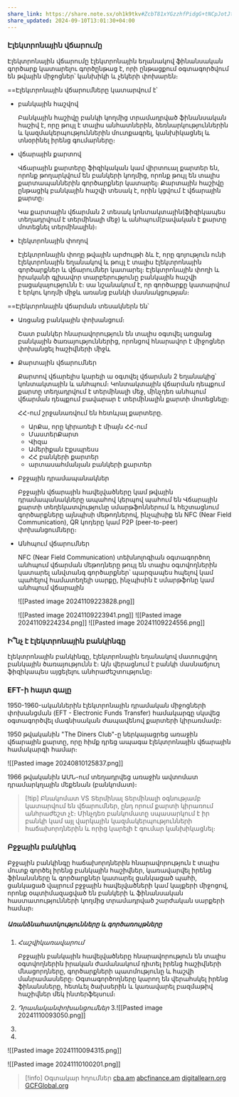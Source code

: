 ```yaml
---
share_link: https://share.note.sx/oh1k9tkv#ZcbT81xYGzzhfPidgG+tNCpJotJt6q7DMUS5hg/qBHk
share_updated: 2024-09-10T13:01:30+04:00
---
```

### Էլեկտրոնային վճարումը

Էլեկտրոնային վճարումը էլեկտրոնային եղանակով ֆինանսական գործարք կատարելու գործընթաց է, որի ընթացքում օգտագործվում են թվային միջոցներ՝ կանխիկի և չեկերի փոխարեն։

==Էլեկտրոնային վճարումները կատարվում է՝

- բանկային հաշվով
  
  Բանկային հաշիվը բանկի կողմից տրամադրված ֆինանսական հաշիվ է, որը թույլ է տալիս անհատներին, ձեռնարկություններին և կազմակերպություններին մուտքագրել, կանխիկացնել և տնօրինել իրենց գումարները։
   
- վճարային քարտով
  
  Վճարային քարտերը ֆիզիկական կամ վիրտուալ քարտեր են, որոնք թողարկվում են բանկերի կողմից, որոնք թույլ են տալիս քարտապաններին գործարքներ կատարել։ Քարտային հաշիվը ընթացիկ բանկային հաշվի տեսակ է, որին կցվում է վճարային քարտը։
  
  Կա քարտային վճարման 2 տեսակ կոնտակտային(ֆիզիկապես տեղադրվում է տերմինալի մեջ) և անհպում(բավական է քարտը մոտեցնել տերմինալին)։
  
- էլեկտրոնային փողով
  
  Էլեկտրոնային փողը թվային արժույթի ձև է, որը գոյություն ունի էլեկտրոնային եղանակով և թույլ է տալիս էլեկտրոնային գործարքներ  և վճարումներ կատարել։ Էլեկտրոնային փողի և իրականի գլխավոր տարբերությունը բանկային հաշվի բացակայությունն է։ սա նշանակում է, որ գործարքը կատարվում է երկու կողմի միջև առանց բանկի մասնակցության։ 

==Էլեկտրոնային վճարման տեսակներն են՝

- Առցանց բանկային փոխանցում։ 
  
  Շատ բանկեր հնարավորություն են տալիս օգտվել առցանց բանկային ծառայություններից, որոնցով հնարավոր է միջոցներ փոխանցել հաշիվների միջև
  
- Քարտային վճարումներ 
  
  Քարտով վճարելիս կարելի ա օգտվել վճարման 2 եղանակից՝ կոնտակտային և անհպում։ Կոնտակտային վճարման դեպքում քարտը տեղադրվում է տերմինալի մեջ, մինչդեռ անհպում վճարման դեպքում բավարար է տերմինալին քարտի մոտեցնելը։
  
  ՀՀ-ում շրջանառվում են հետևյալ քարտերը․
  - ԱրՔա, որը կիրառելի է միայն ՀՀ-ում
  - ՄաստերՔարտ
  - Վիզա
  - Ամերիքան Էքսպրեսս
  - ՀՀ բանկերի քարտեր
  - արտասահմանյան բանկերի քարտեր

- Բջջային դրամապանակներ
  
  Բջջային վճարային հավելվածները կամ թվային դրամապանակները ապահով կերպով պահում են Վճարային քարտի տեղեկատվությունը սմարթֆոններում և հեշտացնում գործարքները այնպիսի մեթոդներով, ինչպիսիք են NFC (Near Field Communication), QR կոդերը կամ P2P (peer-to-peer) փոխանցումները։
  
- Անհպում վճարումներ
  
  NFC (Near Field Communication) տեխնոլոգիան օգտագործող անհպում վճարման մեթոդները թույլ են տալիս օգտվողներին կատարել անվտանգ գործարքներ՝ պարզապես հպելով կամ պահելով համատեղելի սարքը, ինչպիսին է սմարթֆոնը կամ անհպում վճարային 
  
  
  ![[Pasted image 20241109223828.png]]
  
  ![[Pasted image 20241109223941.png]]
![[Pasted image 20241109224234.png]]
![[Pasted image 20241109224556.png]]


### Ի՞նչ է էլեկտրոնային բանկինգը

էլեկտրոնային բանկինգը, էլեկտրոնային եղանակով մատուցվող բանկային ծառայությունն է։ Այն վերացնում է բանկի մասնաճյուղ ֆիզիկապես այցելելու անհրաժեշտությունը։

### EFT-ի հայտ գալը

1950-1960-ականներին էլեկտրոնային դրամական միջոցների փոխանցման (EFT - Electronic Funds Transfer) համակարգը սկսվեց օգտագործվել մագնիսական ժապավենով քարտերի կիրառմամբ։

1950 թվականին "The Diners Club"-ը ներկայացրեց առաջին վճարային քարտը, որը հիմք դրեց ապագա էլեկտրոնային վճարային համակարգի համար։ 

![[Pasted image 20240810125837.png]]

1966 թվականին ԱՄՆ-ում տեղադրվեց առաջին ավտոմատ դրամարկղային մեքենան (բանկոմատ)։

> [!tip] Բնակոմատ VS Տերմինալ
> Տերմինալի օգնությամբ կատարվում են վճարումներ, ընդ որում քարտի կիրառում անհրաժեշտ չէ։ Մինչդեռ բանկոմատը սպասարկում է իր բանկի կամ այլ վարկային կազմակերպությունների հաճախորդներին և որից կարելի է գումար կանխիկացնել։

### Բջջային բանկինգ

Բջջային բանկինգը հաճախորդներին հնարավորություն է տալիս մուտք գործել իրենց բանկային հաշիվներ, կառավարվել իրենց ֆինանսները և գործարքներ կատարել ցանկացած պահի, ցանկացած վայրում բջջային հավելվածների կամ կայքերի միջոցով, որոնք օպտիմազացված են բանկերի և ֆինանսական հաստատությունների կողմից տրամադրված շարժական սարքերի համար։

##### Առանձնահատկությունները և գործառույթները


1. $Հաշվի կառավարում$ 
   
   Բջջային բանկային հավելվածները հնարավորություն են տալիս օգտվողներին իրական ժամանակում դիտել իրենց հաշիվների մնացորդները, գործարքների պատմությունը և հաշվի մանրամասները։ Օգտագործողները կարող են վերահսկել իրենց ֆինանսները, հետևել ծախսերին և կառավարել բազմաթիվ հաշիվներ մեկ ինտերֆեյսում։
   
2. $Դրամական փոխանցումներ$
3.![[Pasted image 20241110093050.png]]
4.
5.

![[Pasted image 20241110094315.png]]


![[Pasted image 20241110100201.png]]

> [!info] Օգտակար հղումներ 
> [cba.am](https://www.cba.am/RU/SitePages/Default.aspx)
> [abcfinance.am](https://abcfinance.am/)
> [digitallearn.org](https://training.digitallearn.org/)
> [GCFGlobal.org](https://edu.gcfglobal.org/en/)

